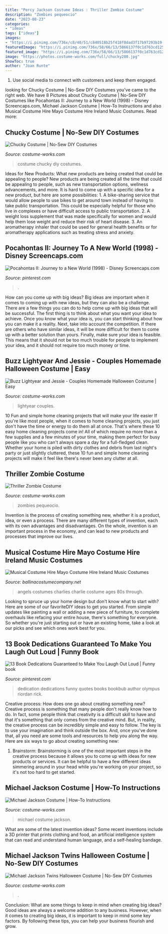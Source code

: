 ```yaml
---
title: "Percy Jackson Costume Ideas : Thriller Zombie Costume"
description: "Zombies pequeocio"
date: "2023-08-23"
categories:
- "ideas"
tags: ["ideas"]
images:
- "https://i.pinimg.com/736x/c8/40/51/c840518b25f418f0dad3f17b97293b19--big-books-book-lovers.jpg"
featuredImage: "https://i.pinimg.com/736x/58/66/13/5866137f0c1d763cd1253872848e331d--dee-pocahontas-.jpg"
featured_image: "https://i.pinimg.com/736x/58/66/13/5866137f0c1d763cd1253872848e331d--dee-pocahontas-.jpg"
image: "https://photos.costume-works.com/full/chucky280.jpg"
ShowToc: true
author: "Joan Runte"
---
```



1. Use social media to connect with customers and keep them engaged.

	

		
looking for Chucky Costume | No-Sew DIY Costumes you've came to the right web. We have 8 Pictures about Chucky Costume | No-Sew DIY Costumes like Pocahontas II: Journey to a New World (1998) - Disney Screencaps.com, Michael Jackson Costume | How-To Instructions and also Musical Costume Hire Mayo Costume Hire Ireland Music Costumes. Read more:
		
    
## Chucky Costume | No-Sew DIY Costumes

<img loading=lazy src="https://photos.costume-works.com/full/chucky280.jpg" onerror="this.onerror=null;this.src='https://tse2.mm.bing.net/th?id=OIP.UaT43-DER33s-IaIuhSoIwHaNY&amp;pid=15.1';" alt="Chucky Costume | No-Sew DIY Costumes">

_Source: costume-works.com_

>costume chucky diy costumes. 

	

Ideas for New Products: What new products are being created that could be appealing to people?
New products are being created all the time that could be appealing to people, such as new transportation options, wellness advancements, and more. It is hard to come up with a specific idea for a new product, but here are some possibilities: 1. A bike-sharing service that would allow people to use bikes to get around town instead of having to take public transportation. This could be especially helpful for those who live in complexes or have difficult access to public transportation. 2. A weight loss supplement that was made specifically for women and would help them lose weight and reduce their risk of heart disease. 3. An aromatherapy inhaler that could be used for general health benefits or for aromatherapy applications such as treating stress and anxiety. 
    
## Pocahontas II: Journey To A New World (1998) - Disney Screencaps.com

<img loading=lazy src="https://i.pinimg.com/736x/58/66/13/5866137f0c1d763cd1253872848e331d--dee-pocahontas-.jpg" onerror="this.onerror=null;this.src='https://tse3.mm.bing.net/th?id=OIP._bdbrRUn5q5pobtO0SD_iQHaEK&amp;pid=15.1';" alt="Pocahontas II: Journey to a New World (1998) - Disney Screencaps.com">

_Source: pinterest.com_

>. 

	

How can you come up with big ideas?
Big ideas are important when it comes to coming up with new ideas, but they can also be a challenge. There are a few things you can do to help come up with big ideas that will be successful. The first thing is to think about what you want your idea to achieve. Once you know what your idea is, you can start thinking about how you can make it a reality. Next, take into account the competition. If there are others who have similar ideas, it will be more difficult for them to come up with a better solution than yours. Finally, make sure your idea is feasible. This means that it should not be too much trouble for people to implement your idea, and it should not require too much money or time.

    
## Buzz Lightyear And Jessie - Couples Homemade Halloween Costume | Easy

<img loading=lazy src="https://photos.costume-works.com/full/buzz_lightyear_and_jessie2.jpg" onerror="this.onerror=null;this.src='https://tse1.mm.bing.net/th?id=OIP.hdmwahMfvllwUqGgcq2w7wHaK2&amp;pid=15.1';" alt="Buzz Lightyear and Jessie - Couples Homemade Halloween Costume | Easy">

_Source: costume-works.com_

>lightyear couples. 

	

10 Fun and simple home cleaning projects that will make your life easier
If you're like most people, when it comes to home cleaning projects, you just don't have the time or energy to do them all at once. That's where these 10 easy home cleaning projects come in! All of which require no more than a few supplies and a few minutes of your time, making them perfect for busy people like you who can't always spare a day for a full-fledged clean. Whether your home is piled with dirty clothes and debris from last night's party or just slightly cluttered, these 10 fun and simple home cleaning projects will make it feel like there's never been any clutter at all.

    
## Thriller Zombie Costume

<img loading=lazy src="https://photos.costume-works.com/full/thriller_zombie.jpg" onerror="this.onerror=null;this.src='https://tse2.mm.bing.net/th?id=OIP.AM7euqALVKyGzANDULqetwHaLP&amp;pid=15.1';" alt="Thriller Zombie Costume">

_Source: costume-works.com_

>zombies pequeocio. 

	

Invention is the process of creating something new, whether it is a product, idea, or even a process. There are many different types of invention, each with its own advantages and disadvantages. On the whole, invention is an important process in the economy, and can lead to new products and processes that improve our lives.

    
## Musical Costume Hire Mayo Costume Hire Ireland Music Costumes

<img loading=lazy src="https://www.ballinacostumecompany.net/gallery/normal_1331657634.jpg" onerror="this.onerror=null;this.src='https://tse1.mm.bing.net/th?id=OIP.F2cXKsu7jgkkr2infG3buwAAAA&amp;pid=15.1';" alt="Musical Costume Hire Mayo Costume Hire Ireland Music Costumes">

_Source: ballinacostumecompany.net_

>angels costumes charlies charlie costume ages 80s through. 

	

Looking to spruce up your home design but don't know what to start with? Here are some of our favoriteDIY ideas to get you started. From simple updates like painting a wall or adding a new piece of furniture, to complete overhauls like refacing your entire house, there's something for everyone. So whether you're just starting out or have an existing home, take a look at our picks and see which ones work best for you.

    
## 13 Book Dedications Guaranteed To Make You Laugh Out Loud | Funny Book

<img loading=lazy src="https://i.pinimg.com/736x/c8/40/51/c840518b25f418f0dad3f17b97293b19--big-books-book-lovers.jpg" onerror="this.onerror=null;this.src='https://tse4.mm.bing.net/th?id=OIP.wQbOFJ-Bc6UrmDWAMMBplQHaJ3&amp;pid=15.1';" alt="13 Book Dedications Guaranteed to Make You Laugh Out Loud | Funny book">

_Source: pinterest.com_

>dedication dedications funny quotes books bookbub author olympus riordan rick. 

	

Creative process: How does one go about creating something new?
Creative process is something that many people don't really know how to do. In fact, some people think that creativity is a difficult skill to have and that it's something that only comes from the creative mind. But, in reality, the creative process can be incredibly simple and easy to follow. The key is to use your imagination and think outside the box. And, once you've done that, all you need are some tools and resources to help you along the way. Here are six ways to go about creating something new: 
1) Brainstorm: Brainstorming is one of the most important steps in the creative process because it allows you to come up with ideas for new products or services. It can be helpful to have a few different ideas simmering around in your head while you're working on your project, so it's not too hard to get started.

    
## Michael Jackson Costume | How-To Instructions

<img loading=lazy src="https://photos.costume-works.com/full/michael_jackson12.jpg" onerror="this.onerror=null;this.src='https://tse3.mm.bing.net/th?id=OIP.lfKGQePVyM1cAi_GaTOYGgHaNJ&amp;pid=15.1';" alt="Michael Jackson Costume | How-To Instructions">

_Source: costume-works.com_

>michael costume jackson. 

	

What are some of the latest invention ideas?
Some recent inventions include a 3D printer that prints clothing and food, an artificial intelligence system that can read and understand human language, and a self-healing bandage.

    
## Michael Jackson Twins Halloween Costume | No-Sew DIY Costumes

<img loading=lazy src="https://photos.costume-works.com/full/michael_jackson_twins.jpg" onerror="this.onerror=null;this.src='https://tse1.mm.bing.net/th?id=OIP.jdZxQk_UEUWMKfN6315t5wHaLk&amp;pid=15.1';" alt="Michael Jackson Twins Halloween Costume | No-Sew DIY Costumes">

_Source: costume-works.com_

>. 

	

Conclusion: What are some things to keep in mind when creating big ideas?
Good ideas are always a welcome addition to any business. However, when it comes to creating big ideas, it is important to keep in mind some key factors. By following these tips, you can help your business flourish and grow.

